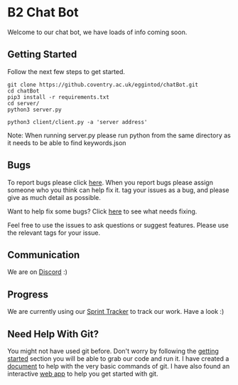 # B2 Chat Bot
Welcome to our chat bot, we have loads of info coming soon.

## Getting Started
Follow the next few steps to get started.
```
git clone https://github.coventry.ac.uk/eggintod/chatBot.git
cd chatBot
pip3 install -r requirements.txt
cd server/
python3 server.py

python3 client/client.py -a 'server address'
```
Note: When running server.py please run python from the same directory as it needs to be able to find keywords.json

## Bugs
To report bugs please click [here](https://github.coventry.ac.uk/eggintod/chatBot/issues/new). When you report bugs please assign someone who you think can help fix it. tag your issues as a bug, and please give as much detail as possible.

Want to help fix some bugs? Click [here](https://github.coventry.ac.uk/eggintod/chatBot/issues?utf8=%E2%9C%93&q=is%3Aissue%20is%3Aopen%20is%3Abeginner%20) to see what needs fixing.

Feel free to use the issues to ask questions or suggest features. Please use the relevant tags for your issue.

## Communication
We are on [Discord](https://discord.gg/FkX5Y6G) :)

## Progress
We are currently using our [Sprint Tracker](http://goo.gl/GNt4Bn) to track our work. Have a look :)

## Need Help With Git?
You might not have used git before. Don't worry by following the [getting started](https://github.coventry.ac.uk/eggintod/chatBot#getting-started) section you will be able to grab our code and run it. I have created a [document](https://docs.google.com/document/d/15hcAJ_JbFFlRi2ETfEzvyAO5gww4MC5464_qTIiNPoM/edit?usp=sharing) to help with the very basic commands of git. I have also found an interactive [web app](https://try.github.io/levels/1/challenges/1) to help you get started with git.
